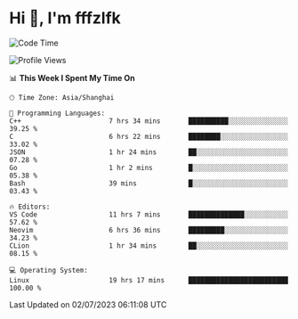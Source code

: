 # Hi 👋, I'm fffzlfk

<!--START_SECTION:waka-->
![Code Time](http://img.shields.io/badge/Code%20Time-256%20hrs%2039%20mins-blue)

![Profile Views](http://img.shields.io/badge/Profile%20Views-12-blue)

📊 **This Week I Spent My Time On** 

```text
🕑︎ Time Zone: Asia/Shanghai

💬 Programming Languages: 
C++                      7 hrs 34 mins       ██████████░░░░░░░░░░░░░░░   39.25 % 
C                        6 hrs 22 mins       ████████░░░░░░░░░░░░░░░░░   33.02 % 
JSON                     1 hr 24 mins        ██░░░░░░░░░░░░░░░░░░░░░░░   07.28 % 
Go                       1 hr 2 mins         █░░░░░░░░░░░░░░░░░░░░░░░░   05.38 % 
Bash                     39 mins             █░░░░░░░░░░░░░░░░░░░░░░░░   03.43 % 

🔥 Editors: 
VS Code                  11 hrs 7 mins       ██████████████░░░░░░░░░░░   57.62 % 
Neovim                   6 hrs 36 mins       █████████░░░░░░░░░░░░░░░░   34.23 % 
CLion                    1 hr 34 mins        ██░░░░░░░░░░░░░░░░░░░░░░░   08.15 % 

💻 Operating System: 
Linux                    19 hrs 17 mins      █████████████████████████   100.00 % 
```


 Last Updated on 02/07/2023 06:11:08 UTC
<!--END_SECTION:waka-->
